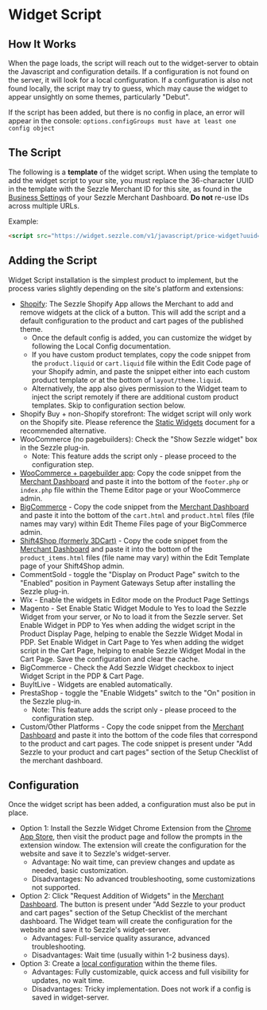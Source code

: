 # Widget Script

## How It Works
When the page loads, the script will reach out to the widget-server to obtain the Javascript and configuration details. If a configuration is not found on the server, it will look for a local configuration. If a configuration is also not found locally, the script may try to guess, which may cause the widget to appear unsightly on some themes, particularly "Debut".

If the script has been added, but there is no config in place, an error will appear in the console: `options.configGroups must have at least one config object`

## The Script

The following is a <strong>template</strong> of the widget script. When using the template to add the widget script to your site, you must replace the 36-character UUID in the template with the Sezzle Merchant ID for this site, as found in the <a href="https://dashboard.sezzle.com/merchant/settings/business" target="_blank">Business Settings</a> of your Sezzle Merchant Dashboard. **Do not** re-use IDs across multiple URLs.

Example:
```html
<script src="https://widget.sezzle.com/v1/javascript/price-widget?uuid=12a34bc5-6de7-890f-g123-4hi5678jk901"></script>
```

## Adding the Script
Widget Script installation is the simplest product to implement, but the process varies slightly depending on the site's platform and extensions:
- <a href="https://vimeo.com/399997792/7884c5984c" target="_blank">Shopify</a>: The Sezzle Shopify App allows the Merchant to add and remove widgets at the click of a button. This will add the script and a default configuration to the product and cart pages of the published theme.
    - Once the default config is added, you can customize the widget by following the Local Config documentation.
	- If you have custom product templates, copy the code snippet from the `product.liquid` or `cart.liquid` file within the Edit Code page of your Shopify admin, and paste the snippet either into each custom product template or at the bottom of `layout/theme.liquid`.
	- Alternatively, the app also gives permission to the Widget team to inject the script remotely if there are additional custom product templates. Skip to configuration section below.
- Shopify Buy + non-Shopify storefront: The widget script will only work on the Shopify site. Please reference the <a href="./5-Static Widgets.md">Static Widgets</a> document for a recommended alternative.
- WooCommerce (no pagebuilders): Check the "Show Sezzle widget" box in the Sezzle plug-in.
	- Note: This feature adds the script only - please proceed to the configuration step.
- <a href="https://vimeo.com/399937363/4349d4c7e2" target="_blank">WooCommerce + pagebuilder app</a>: Copy the code snippet from the <a href="https://dashboard.sezzle.com/merchant/checklist" target="_blank">Merchant Dashboard</a> and paste it into the bottom of the `footer.php` or `index.php` file within the Theme Editor page or your WooCommerce admin.
- <a href="https://vimeo.com/399935603/1b71ce2a45" target="_blank">BigCommerce</a> - Copy the code snippet from the <a href="https://dashboard.sezzle.com/merchant/checklist" target="_blank">Merchant Dashboard</a> and paste it into the bottom of the `cart.html` and `product.html` files (file names may vary) within Edit Theme Files page of your BigCommerce admin.
- <a href="https://vimeo.com/399929679/aa0791f4d9" target="_blank">Shift4Shop (formerly 3DCart)</a> - Copy the code snippet from the <a href="https://dashboard.sezzle.com/merchant/checklist" target="_blank">Merchant Dashboard</a> and paste it into the bottom of the `product_items.html` files (file name may vary) within the Edit Template page of your Shift4Shop admin.
- CommentSold - toggle the "Display on Product Page" switch to the "Enabled" position in Payment Gateways Setup after installing the Sezzle plug-in.
- Wix - Enable the widgets in Editor mode on the Product Page Settings
- Magento - Set Enable Static Widget Module to Yes to load the Sezzle Widget from your server, or No to load it from the Sezzle server. Set Enable Widget in PDP to Yes when adding the widget script in the Product Display Page, helping to enable the Sezzle Widget Modal in PDP. Set Enable Widget in Cart Page to Yes when adding the widget script in the Cart Page, helping to enable Sezzle Widget Modal in the Cart Page. Save the configuration and clear the cache.
- BigCommerce - Check the Add Sezzle Widget checkbox to inject Widget Script in the PDP & Cart Page.
- BuyItLive - Widgets are enabled automatically.
- PrestaShop - toggle the "Enable Widgets" switch to the "On" position in the Sezzle plug-in.
	- Note: This feature adds the script only - please proceed to the configuration step.
- Custom/Other Platforms - Copy the code snippet from the <a href="https://dashboard.sezzle.com/merchant/checklist" target="_blank">Merchant Dashboard</a> and paste it into the bottom of the code files that correspond to the product and cart pages. The code snippet is present under "Add Sezzle to your product and cart pages" section of the Setup Checklist of the merchant dashboard.

## Configuration
Once the widget script has been added, a configuration must also be put in place.
- Option 1:  Install the Sezzle Widget Chrome Extension from the <a href="https://chrome.google.com/webstore/detail/sezzle-merchant-widget-ex/jhnomhfoednikimogkeamcaphknfmdkk?hl=en&authuser=0" target="_blank">Chrome App Store</a>, then visit the product page and follow the prompts in the extension window. The extension will create the configuration for the website and save it to Sezzle's widget-server.
    - Advantage: No wait time, can preview changes and update as needed, basic customization.
    - Disadvantages: No advanced troubleshooting, some customizations not supported.
- Option 2: Click "Request Addition of Widgets" in the <a href="https://dashboard.sezzle.com/merchant/checklist" target="_blank">Merchant Dashboard</a>. The button is present under "Add Sezzle to your product and cart pages" section of the Setup Checklist of the merchant dashboard. The Widget team will create the configuration for the website and save it to Sezzle's widget-server.
    - Advantages: Full-service quality assurance, advanced troubleshooting.
    - Disadvantages: Wait time (usually within 1-2 business days).
- Option 3: Create a <a href="./4-Local Config.md" target="_blank">local configuration</a> within the theme files.
    - Advantages: Fully customizable, quick access and full visibility for updates, no wait time.
    - Disadvantages: Tricky implementation. Does not work if a config is saved in widget-server.
